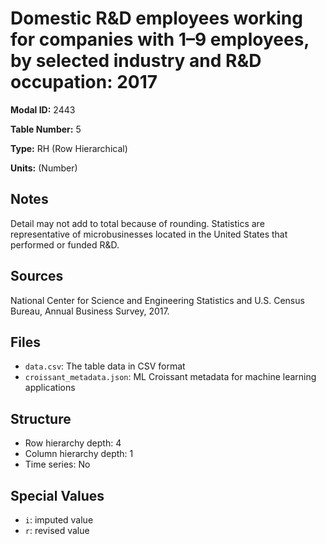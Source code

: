 # Domestic R&D employees working for companies with 1&#8211;9 employees, by selected industry and R&D occupation: 2017 

**Modal ID:** 2443

**Table Number:** 5

**Type:** RH (Row Hierarchical)

**Units:** (Number)

## Notes

Detail may not add to total because of rounding. Statistics are representative of microbusinesses located in the United States that performed or funded R&D.

## Sources

National Center for Science and Engineering Statistics and U.S. Census Bureau, Annual Business Survey, 2017.

## Files

- `data.csv`: The table data in CSV format
- `croissant_metadata.json`: ML Croissant metadata for machine learning applications

## Structure

- Row hierarchy depth: 4
- Column hierarchy depth: 1
- Time series: No

## Special Values

- `i`: imputed value
- `r`: revised value

